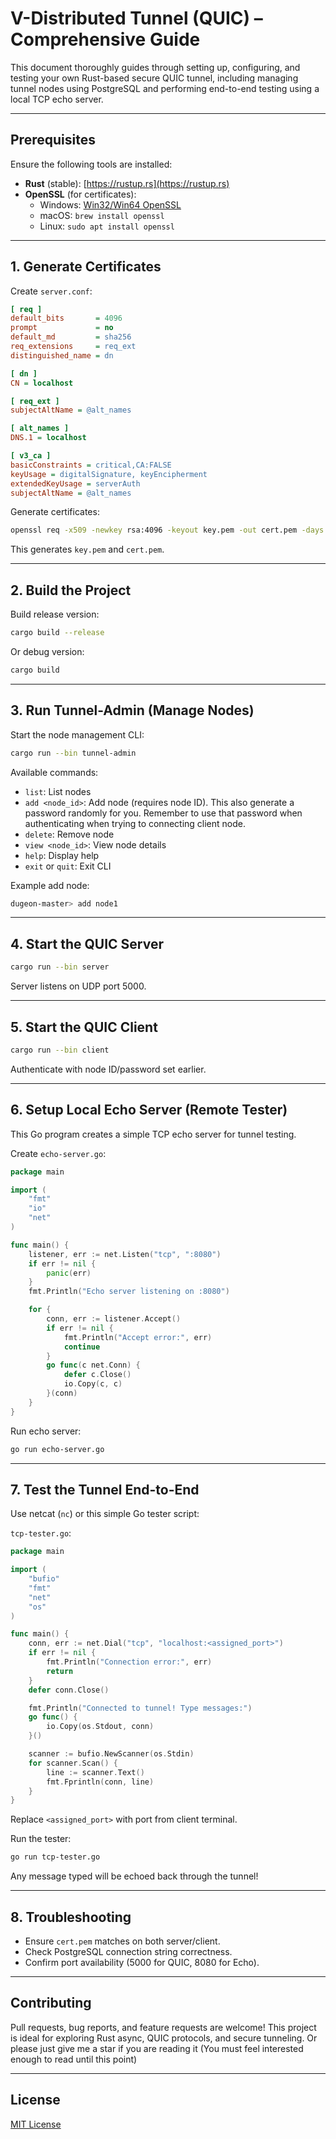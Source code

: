 # V-Distributed Tunnel (QUIC) – Comprehensive Guide

This document thoroughly guides through setting up, configuring, and testing your own Rust-based secure QUIC tunnel, including managing tunnel nodes using PostgreSQL and performing end-to-end testing using a local TCP echo server.

---

## Prerequisites

Ensure the following tools are installed:

- **Rust** (stable): [https://rustup.rs](https://rustup.rs)
- **OpenSSL** (for certificates):
  - Windows: [Win32/Win64 OpenSSL](https://slproweb.com/products/Win32OpenSSL.html)
  - macOS: `brew install openssl`
  - Linux: `sudo apt install openssl`

---

## 1. Generate Certificates

Create `server.conf`:

```ini
[ req ]
default_bits       = 4096
prompt             = no
default_md         = sha256
req_extensions     = req_ext
distinguished_name = dn

[ dn ]
CN = localhost

[ req_ext ]
subjectAltName = @alt_names

[ alt_names ]
DNS.1 = localhost

[ v3_ca ]
basicConstraints = critical,CA:FALSE
keyUsage = digitalSignature, keyEncipherment
extendedKeyUsage = serverAuth
subjectAltName = @alt_names
```

Generate certificates:

```sh
openssl req -x509 -newkey rsa:4096 -keyout key.pem -out cert.pem -days 365 -nodes -config server.conf -extensions v3_ca
```

This generates `key.pem` and `cert.pem`.

---

## 2. Build the Project

Build release version:

```sh
cargo build --release
```

Or debug version:

```sh
cargo build
```

---

## 3. Run Tunnel-Admin (Manage Nodes)

Start the node management CLI:

```sh
cargo run --bin tunnel-admin
```

Available commands:
- `list`: List nodes
- `add <node_id>`: Add node (requires node ID). This also generate a password randomly for you. Remember to use that password when authenticating when trying to connecting client node.
- `delete`: Remove node
- `view <node_id>`: View node details
- `help`: Display help
- `exit` or `quit`: Exit CLI

Example add node:

```sh
dugeon-master> add node1
```

---

## 4. Start the QUIC Server

```sh
cargo run --bin server
```

Server listens on UDP port 5000.

---

## 5. Start the QUIC Client

```sh
cargo run --bin client
```

Authenticate with node ID/password set earlier.

---

## 6. Setup Local Echo Server (Remote Tester)

This Go program creates a simple TCP echo server for tunnel testing.

Create `echo-server.go`:

```go
package main

import (
    "fmt"
    "io"
    "net"
)

func main() {
    listener, err := net.Listen("tcp", ":8080")
    if err != nil {
        panic(err)
    }
    fmt.Println("Echo server listening on :8080")

    for {
        conn, err := listener.Accept()
        if err != nil {
            fmt.Println("Accept error:", err)
            continue
        }
        go func(c net.Conn) {
            defer c.Close()
            io.Copy(c, c)
        }(conn)
    }
}
```

Run echo server:

```sh
go run echo-server.go
```

---

## 7. Test the Tunnel End-to-End

Use netcat (`nc`) or this simple Go tester script:

`tcp-tester.go`:

```go
package main

import (
    "bufio"
    "fmt"
    "net"
    "os"
)

func main() {
    conn, err := net.Dial("tcp", "localhost:<assigned_port>")
    if err != nil {
        fmt.Println("Connection error:", err)
        return
    }
    defer conn.Close()

    fmt.Println("Connected to tunnel! Type messages:")
    go func() {
        io.Copy(os.Stdout, conn)
    }()

    scanner := bufio.NewScanner(os.Stdin)
    for scanner.Scan() {
        line := scanner.Text()
        fmt.Fprintln(conn, line)
    }
}
```

Replace `<assigned_port>` with port from client terminal.

Run the tester:

```sh
go run tcp-tester.go
```

Any message typed will be echoed back through the tunnel!

---

## 8. Troubleshooting

- Ensure `cert.pem` matches on both server/client.
- Check PostgreSQL connection string correctness.
- Confirm port availability (5000 for QUIC, 8080 for Echo).

---

## Contributing

Pull requests, bug reports, and feature requests are welcome! This project is ideal for exploring Rust async, QUIC protocols, and secure tunneling.
Or please just give me a star if you are reading it (You must feel interested enough to read until this point)

---

## License

[MIT License](LICENSE)
